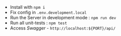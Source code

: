 - Install with `npm i`
- Fix config in `.env.development.local`
- Run the Server in development mode : `npm run dev`
- Run all unit-tests : `npm test`
- Access *Swagger* - `http://localhost:${PORT}/api/`
